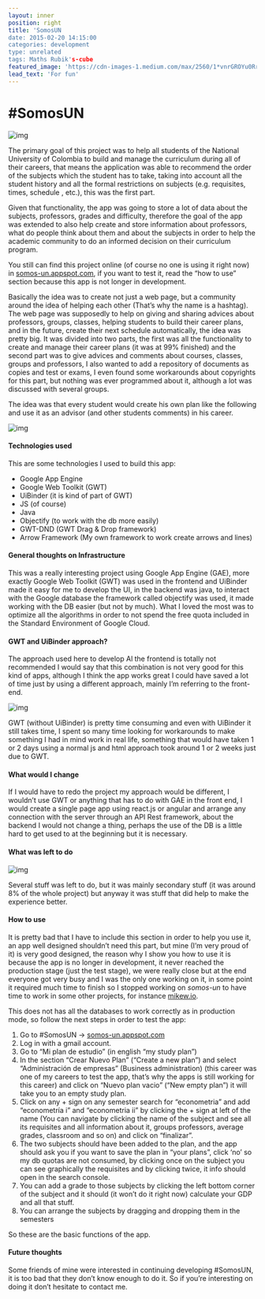 ```yaml
---
layout: inner
position: right
title: 'SomosUN
date: 2015-02-20 14:15:00
categories: development
type: unrelated
tags: Maths Rubik's-cube
featured_image: 'https://cdn-images-1.medium.com/max/2560/1*vnrGROYu0RrR9evv5NfNZQ.png'
lead_text: 'For fun'
---
```


# #SomosUN



![img](https://cdn-images-1.medium.com/max/2560/1*vnrGROYu0RrR9evv5NfNZQ.png)

The primary goal of this project was to help all students of the National University of Colombia to build and manage the curriculum during all of their careers, that means the application was able to recommend the order of the subjects which the student has to take, taking into account all the student history and all the formal restrictions on subjects (e.g. requisites, times, schedule , etc.), this was the first part.

Given that functionality, the app was going to store a lot of data about the subjects, professors, grades and difficulty, therefore the goal of the app was extended to also help create and store information about professors, what do people think about them and about the subjects in order to help the academic community to do an informed decision on their curriculum program.

You still can find this project online (of course no one is using it right now) in [somos-un.appspot.com](http://somos-un.appspot.com/), if you want to test it, read the “how to use” section because this app is not longer in development.

Basically the idea was to create not just a web page, but a community around the idea of helping each other (That’s why the name is a hashtag). The web page was supposedly to help on giving and sharing advices about professors, groups, classes, helping students to build their career plans, and in the future, create their next schedule automatically, the idea was pretty big. It was divided into two parts, the first was all the functionality to create and manage their career plans (it was at 99% finished) and the second part was to give advices and comments about courses, classes, groups and professors, I also wanted to add a repository of documents as copies and test or exams, I even found some workarounds about copyrights for this part, but nothing was ever programmed about it, although a lot was discussed with several groups.

The idea was that every student would create his own plan like the following and use it as an advisor (and other students comments) in his career.



![img](https://cdn-images-1.medium.com/max/1200/1*516RTEsUzpnuKHyMN5OghA.png)

#### Technologies used

This are some technologies I used to build this app:

- Google App Engine
- Google Web Toolkit (GWT)
- UiBinder (it is kind of part of GWT)
- JS (of course)
- Java
- Objectify (to work with the db more easily)
- GWT-DND (GWT Drag & Drop framework)
- Arrow Framework (My own framework to work create arrows and lines)

#### General thoughts on Infrastructure

This was a really interesting project using Google App Engine (GAE), more exactly Google Web Toolkit (GWT) was used in the frontend and UiBinder made it easy for me to develop the UI, in the backend was java, to interact with the Google database the framework called objectify was used, it made working with the DB easier (but not by much). What I loved the most was to optimize all the algorithms in order to not spend the free quota included in the Standard Environment of Google Cloud.

#### GWT and UiBinder approach?

The approach used here to develop Al the frontend is totally not recommended I would say that this combination is not very good for this kind of apps, although I think the app works great I could have saved a lot of time just by using a different approach, mainly I’m referring to the front-end.



![img](https://cdn-images-1.medium.com/max/800/1*3brdPo5h2DCbpdon_P_tyw.png)

GWT (without UiBinder) is pretty time consuming and even with UiBinder it still takes time, I spent so many time looking for workarounds to make something I had in mind work in real life, something that would have taken 1 or 2 days using a normal js and html approach took around 1 or 2 weeks just due to GWT.

#### What would I change

If I would have to redo the project my approach would be different, I wouldn’t use GWT or anything that has to do with GAE in the front end, I would create a single page app using react.js or angular and arrange any connection with the server through an API Rest framework, about the backend I would not change a thing, perhaps the use of the DB is a little hard to get used to at the beginning but it is necessary.

#### What was left to do



![img](https://cdn-images-1.medium.com/max/1200/1*zkl9ehQYKba9JBdtZNHdfg.png)

Several stuff was left to do, but it was mainly secondary stuff (it was around 8% of the whole project) but anyway it was stuff that did help to make the experience better.

#### How to use

It is pretty bad that I have to include this section in order to help you use it, an app well designed shouldn’t need this part, but mine (I’m very proud of it) is very good designed, the reason why I show you how to use it is because the app is no longer in development, it never reached the production stage (just the test stage), we were really close but at the end everyone got very busy and I was the only one working on it, in some point it required much time to finish so I stopped working on *somos-un* to have time to work in some other projects, for instance [mikew.io](http://mikew.io/).

This does not has all the databases to work correctly as in production mode, so follow the next steps in order to test the app:

1. Go to #SomosUN -> [somos-un.appspot.com](http://somos-un.appspot.com/)
2. Log in with a gmail account.
3. Go to “Mi plan de estudio” (in english “my study plan”)
4. In the section “Crear Nuevo Plan” (“Create a new plan”) and select “Administración de empresas” (Business administration) (this career was one of my careers to test the app, that’s why the apps is still working for this career) and click on “Nuevo plan vacio” (“New empty plan”) it will take you to an empty study plan.
5. Click on any + sign on any semester search for “econometria” and add “econometría i” and “econometria ii” by clicking the + sign at left of the name (You can navigate by clicking the name of the subject and see all its requisites and all information about it, groups professors, average grades, classroom and so on) and click on “finalizar”.
6. The two subjects should have been added to the plan, and the app should ask you if you want to save the plan in “your plans”, click ‘no’ so my db quotas are not consumed, by clicking once on the subject you can see graphically the requisites and by clicking twice, it info should open in the search console.
7. You can add a grade to those subjects by clicking the left bottom corner of the subject and it should (it won’t do it right now) calculate your GDP and all that stuff.
8. You can arrange the subjects by dragging and dropping them in the semesters

So these are the basic functions of the app.

#### Future thoughts

Some friends of mine were interested in continuing developing #SomosUN, it is too bad that they don’t know enough to do it. So if you’re interesting on doing it don’t hesitate to contact me.
